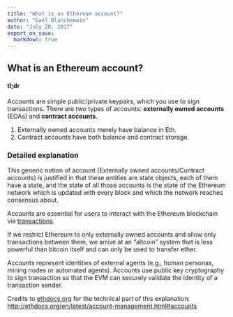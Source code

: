 ```yaml
---
title: "What is an Ethereum account?"
author: "Gaël Blanchemain"
date: "July 28, 2017"
export_on_save:
  markdown: true
---
```

## What is an Ethereum account?

  
#### tl;dr

Accounts are simple public/private keypairs, which you use to sign transactions.
There are two types of accounts: **externally owned accounts** (EOAs) and **contract accounts**. 
1. Externally owned accounts merely have balance in Eth.
2. Contract accounts have both balance and contract storage.
  
### Detailed explanation
This generic notion of account (Externally owned accounts/Contract accounts) is justified in that these entities are state objects, each of them have a state, and the state of all those accounts is the state of the Ethereum network which is updated with every block and which the network reaches consensus about. 

Accounts are essential for users to interact with the Ethereum blockchain via [transactions](/docs/Ethereum-glossary-for-newbies/transaction.md).

If we restrict Ethereum to only externally owned accounts and allow only transactions between them, we arrive at an “altcoin” system that is less powerful than bitcoin itself and can only be used to transfer ether.

Accounts represent identities of external agents (e.g., human personas, mining nodes or automated agents). Accounts use public key cryptography to sign transaction so that the EVM can securely validate the identity of a transaction sender.

Credits  to [ethdocs.org](http://ethdocs.org) for the technical part of this explanation: http://ethdocs.org/en/latest/account-management.html#accounts